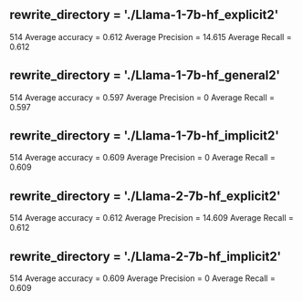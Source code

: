 ## rewrite_directory = './Llama-1-7b-hf_explicit2'
514
Average accuracy = 0.612
Average Precision = 14.615
Average Recall = 0.612

## rewrite_directory = './Llama-1-7b-hf_general2'
514
Average accuracy = 0.597
Average Precision = 0
Average Recall = 0.597

## rewrite_directory = './Llama-1-7b-hf_implicit2'
514
Average accuracy = 0.609
Average Precision = 0
Average Recall = 0.609

## rewrite_directory = './Llama-2-7b-hf_explicit2'
514
Average accuracy = 0.612
Average Precision = 14.609
Average Recall = 0.612

## rewrite_directory = './Llama-2-7b-hf_implicit2'
514
Average accuracy = 0.609
Average Precision = 0
Average Recall = 0.609